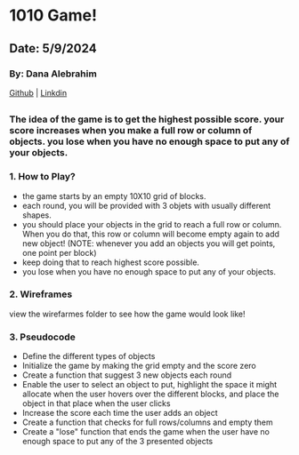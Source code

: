 # 1010 Game!

## Date: 5/9/2024

### By: Dana Alebrahim

[Github](https://github.com/DanaK270) |
[Linkdin](https://www.linkedin.com/in/dana-alebrahim-a22716267/)

##

### The idea of the game is to get the highest possible score. your score increases when you make a full row or column of objects. you lose when you have no enough space to put any of your objects.

### 1. How to Play?

- the game starts by an empty 10X10 grid of blocks.
- each round, you will be provided with 3 objets with usually different shapes.
- you should place your objects in the grid to reach a full row or column. When you do that, this row or column will become empty again to add new object! (NOTE: whenever you add an objects you will get points, one point per block)
- keep doing that to reach highest score possible.
- you lose when you have no enough space to put any of your objects.

### 2. Wireframes

view the wirefarmes folder to see how the game would look like!

### 3. Pseudocode

- Define the different types of objects
- Initialize the game by making the grid empty and the score zero
- Create a function that suggest 3 new objects each round
- Enable the user to select an object to put, highlight the space it might allocate when the user hovers over the different blocks, and place the object in that place when the user clicks
- Increase the score each time the user adds an object
- Create a function that checks for full rows/columns and empty them
- Create a "lose" function that ends the game when the user have no enough space to put any of the 3 presented objects

